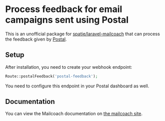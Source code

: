 # Process feedback for email campaigns sent using Postal

This is an unofficial package for [spatie/laravel-mailcoach](https://github.com/spatie/laravel-mailcoach) that can process the feedback given by [Postal](https://github.com/postalhq/postal).

## Setup

After installation, you need to create your webhook endpoint:

```php
Route::postalFeedback('postal-feedback');
```

You need to configure this endpoint in your Postal dashboard as well.

## Documentation

You can view the Mailcoach documentation on [the mailcoach site](https://mailcoach.app).
